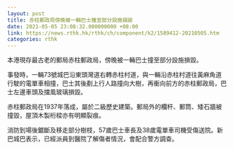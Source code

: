 ```yaml
---
layout: post
title: 赤柱郵政局傍晚被一輛巴士撞至部分設施損毀
date: 2021-05-05 23:08:32.000000000 +08:00
link: https://news.rthk.hk/rthk/ch/component/k2/1589412-20210505.htm
categories: rthk
---
```


本港現存最古老的郵局赤柱郵政局，傍晚被一輛巴士撞至部分設施損毀。

事發時，一輛73號城巴沿東頭灣道右轉赤柱村道，與一輛沿赤柱村道往黃麻角道行駛的電單車相撞，巴士其後剷上行人路撞向大樹，再衝向前方的赤柱郵政局，巴士左邊車頭及擋風玻璃損毀。

赤柱郵政局在1937年落成，屬於二級歷史建築。郵局外的欄杆、郵筒、矮石牆被撞毀，屋頂木製桁樑亦有明顯裂痕。

消防到場後鋸斷及移走部分樹枝，57歲巴士車長及38歲電單車司機受傷送院。新巴城巴表示，已經派員到醫院了解傷者情況，會配合警方調查。
